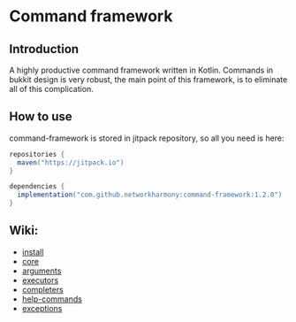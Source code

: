 # Command framework

## Introduction

A highly productive command framework written in Kotlin. Commands in bukkit design is very robust, the main point of this framework, is to eliminate all of this complication.

## How to use
command-framework is stored in jitpack repository, so all you need is here:
```gradle
repositories {
  maven("https://jitpack.io")
}

dependencies {
  implementation("com.github.networkharmony:command-framework:1.2.0")
}
```

## Wiki:
- [install](https://github.com/networkharmony/command-framework/wiki)
- [core](https://github.com/networkharmony/command-framework/wiki/The-main-entry)
- [arguments](https://github.com/networkharmony/command-framework/wiki/Arguments)
- [executors](https://github.com/networkharmony/command-framework/wiki/Executors)
- [completers](https://github.com/networkharmony/command-framework/wiki/Tab-completion)
- [help-commands](https://github.com/networkharmony/command-framework/wiki/Help-Command)
- [exceptions](https://github.com/networkharmony/command-framework/wiki/Exceptions)






